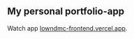 ## My personal portfolio-app

Watch app [lowndmc-frontend.vercel.app](https://lowndmc-frontend.vercel.app/).

